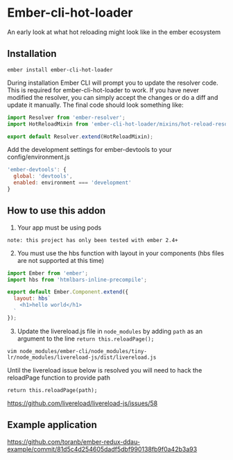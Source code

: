 # Ember-cli-hot-loader

An early look at what hot reloading might look like in the ember ecosystem

## Installation

```
ember install ember-cli-hot-loader
```

During installation Ember CLI will prompt you to update the resolver code. This is required for ember-cli-hot-loader to work. 
If you have never modified the resolver, you can simply accept the changes or do a diff and update it manually. 
The final code should look something like:

```js
import Resolver from 'ember-resolver';
import HotReloadMixin from 'ember-cli-hot-loader/mixins/hot-reload-resolver';

export default Resolver.extend(HotReloadMixin);
```

Add the development settings for ember-devtools to your config/environment.js

```js
'ember-devtools': {
  global: 'devtools',
  enabled: environment === 'development'
}
```

## How to use this addon

1) Your app must be using pods

```
note: this project has only been tested with ember 2.4+
```

2) You must use the hbs function with layout in your components (hbs files are not supported at this time)

```js
import Ember from 'ember';
import hbs from 'htmlbars-inline-precompile';

export default Ember.Component.extend({
  layout: hbs`
    <h1>hello world</h1>
  `
});
```

3) Update the livereload.js file in `node_modules` by adding `path` as an argument to the line `return this.reloadPage();`

```
vim node_modules/ember-cli/node_modules/tiny-lr/node_modules/livereload-js/dist/livereload.js
```

Until the livereload issue below is resolved you will need to hack the reloadPage function to provide path

```
return this.reloadPage(path);
```

https://github.com/livereload/livereload-js/issues/58

## Example application

https://github.com/toranb/ember-redux-ddau-example/commit/81d5c4d254605dadf5dbf990138fb9f0a42b3a93
